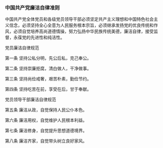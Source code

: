 ###  中国共产党廉洁自律准则 


中国共产党全体党员和各级党员领导干部必须坚定共产主义理想和中国特色社会主义信念，必须坚持全心全意为人民服务根本宗旨，必须继承发扬党的优良传统和作风，必须自觉培养高尚道德情操，努力弘扬中华民族传统美德，廉洁自律，接受监督，永葆党的先进性和纯洁性。

党员廉洁自律规范

第一条 坚持公私分明，先公后私，克己奉公。

第二条 坚持崇廉拒腐，清白做人，干净做事。

第三条 坚持尚俭戒奢，艰苦朴素，勤俭节约。

第四条 坚持吃苦在前，享受在后，甘于奉献。

党员领导干部廉洁自律规范

第五条 廉洁从政，自觉保持人民公仆本色。

第六条 廉洁用权，自觉维护人民根本利益。

第七条 廉洁修身，自觉提升思想道德境界。

第八条 廉洁齐家，自觉带头树立良好家风。